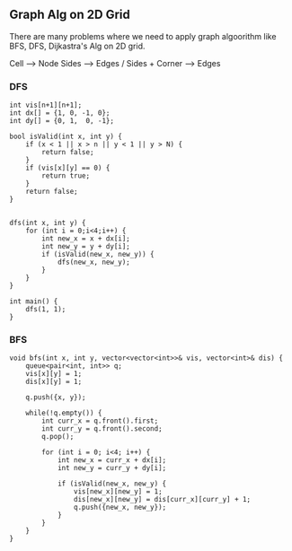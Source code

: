 ## Graph Alg on 2D Grid 

There are many problems where we need to apply graph algoorithm like BFS, DFS, Dijkastra's Alg on 2D grid. 

Cell --> Node
Sides --> Edges / Sides + Corner --> Edges

### DFS 

```
int vis[n+1][n+1];
int dx[] = {1, 0, -1, 0};
int dy[] = {0, 1,  0, -1};

bool isValid(int x, int y) {
    if (x < 1 || x > n || y < 1 || y > N) {
        return false;
    }
    if (vis[x][y] == 0) {
        return true;
    }
    return false;
}


dfs(int x, int y) {
    for (int i = 0;i<4;i++) {
        int new_x = x + dx[i];
        int new_y = y + dy[i];
        if (isValid(new_x, new_y)) {
            dfs(new_x, new_y);
        }
    }
}

int main() {
    dfs(1, 1);
}
```

### BFS

```
void bfs(int x, int y, vector<vector<int>>& vis, vector<int>& dis) {
    queue<pair<int, int>> q;
    vis[x][y] = 1;
    dis[x][y] = 1;
    
    q.push({x, y});
    
    while(!q.empty()) {
        int curr_x = q.front().first;
        int curr_y = q.front().second;
        q.pop();
        
        for (int i = 0; i<4; i++) {
            int new_x = curr_x + dx[i];
            int new_y = curr_y + dy[i];
            
            if (isValid(new_x, new_y) {
                vis[new_x][new_y] = 1;
                dis[new_x][new_y] = dis[curr_x][curr_y] + 1;
                q.push({new_x, new_y});
            }
        }
    }
}
```
